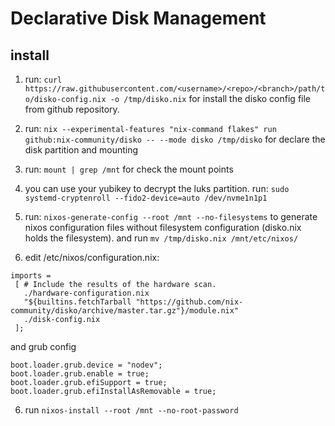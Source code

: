 # Declarative Disk Management

## install

1. run:
   `curl https://raw.githubusercontent.com/<username>/<repo>/<branch>/path/to/disko-config.nix -o /tmp/disko.nix`
   for install the disko config file from github repository.

2. run:
   `nix --experimental-features "nix-command flakes" run github:nix-community/disko -- --mode disko /tmp/disko`
   for declare the disk partition and mounting

3. run: `mount | grep /mnt` for check the mount points

4. you can use your yubikey to decrypt the luks partition. run:
   `sudo systemd-cryptenroll --fido2-device=auto /dev/nvme1n1p1`

5. run: `nixos-generate-config --root /mnt --no-filesystems` to generate nixos configuration files
   without filesystem configuration (disko.nix holds the filesystem). and run
   `mv /tmp/disko.nix /mnt/etc/nixos/`

6. edit /etc/nixos/configuration.nix:

```
imports =
 [ # Include the results of the hardware scan.
   ./hardware-configuration.nix
   "${builtins.fetchTarball "https://github.com/nix-community/disko/archive/master.tar.gz"}/module.nix"
   ./disk-config.nix
 ];
```

and grub config

```
boot.loader.grub.device = "nodev";
boot.loader.grub.enable = true;
boot.loader.grub.efiSupport = true;
boot.loader.grub.efiInstallAsRemovable = true;
```

6. run `nixos-install --root /mnt --no-root-password`
